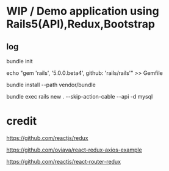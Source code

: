 # WIP / Demo application using Rails5(API),Redux,Bootstrap

## log

bundle init

echo "gem 'rails', '5.0.0.beta4', github: 'rails/rails'" >> Gemfile

bundle install --path vendor/bundle

bundle exec rails new . --skip-action-cable --api -d mysql

# credit

https://github.com/reactjs/redux

https://github.com/oviava/react-redux-axios-example

https://github.com/reactjs/react-router-redux


